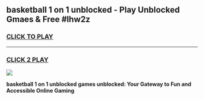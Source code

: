 
## basketball 1 on 1 unblocked - Play Unblocked Gmaes & Free #lhw2z
<h3>
<a href="https://news.freeplayer.one?title=basketball_1_on_1_unblocked&ref=03M">CLICK TO PLAY</a></h3>
<hr>

<h3>
<a href="https://news.freeplayer.one?title=basketball_1_on_1_unblocked&ref=03M">CLICK 2 PLAY</a>
  
</h3>

<a href="https://news.freeplayer.one?title=basketball_1_on_1_unblocked&ref=03M"><img src="https://clearcache.store/games.png"></a>


**basketball 1 on 1 unblocked games unblocked: Your Gateway to Fun and Accessible Online Gaming**
